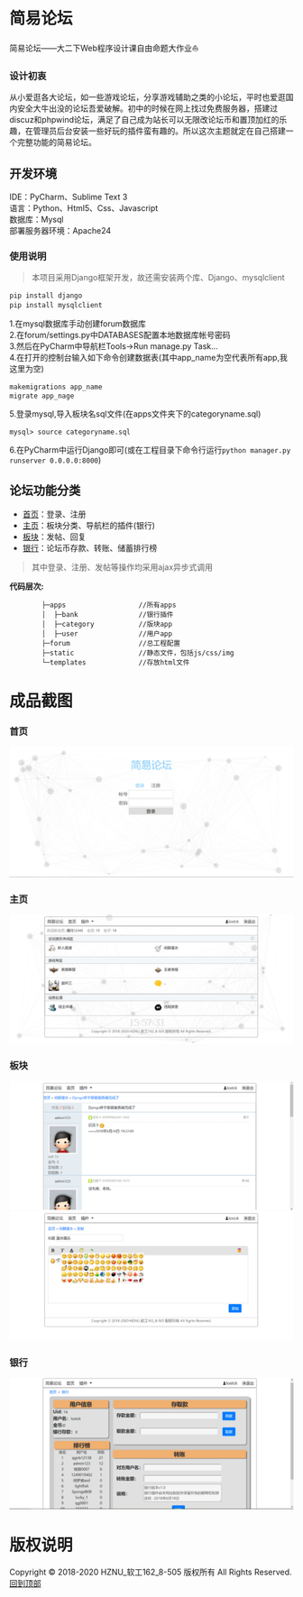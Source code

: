 # 简易论坛
简易论坛——大二下Web程序设计课自由命题大作业:boat:
### 设计初衷
从小爱逛各大论坛，如一些游戏论坛，分享游戏辅助之类的小论坛，平时也爱逛国内安全大牛出没的论坛吾爱破解。初中的时候在网上找过免费服务器，搭建过discuz和phpwind论坛，满足了自己成为站长可以无限改论坛币和置顶加红的乐趣，在管理员后台安装一些好玩的插件蛮有趣的。所以这次主题就定在自己搭建一个完整功能的简易论坛。

## 开发环境
IDE：PyCharm、Sublime Text 3  
语言：Python、Html5、Css、Javascript   
数据库：Mysql  
部署服务器环境：Apache24  
### 使用说明
> 本项目采用Django框架开发，故还需安装两个库、Django、mysqlclient
``` bash
pip install django
pip install mysqlclient
```
1.在mysql数据库手动创建forum数据库  
2.在forum/settings.py中DATABASES配置本地数据库帐号密码  
3.然后在PyCharm中导航栏Tools->Run manage.py Task...  
4.在打开的控制台输入如下命令创建数据表(其中app_name为空代表所有app,我这里为空)  
```
makemigrations app_name
migrate app_nage
```
5.登录mysql,导入板块名sql文件(在apps文件夹下的categoryname.sql)  
```
mysql> source categoryname.sql
```
6.在PyCharm中运行Django即可(或在工程目录下命令行运行`python manager.py runserver 0.0.0.0:8000`)  

## 论坛功能分类
  - [首页](#首页)：登录、注册  
  - [主页](#主页)：板块分类、导航栏的插件(银行)
  - [板块](#板块)：发帖、回复
  - [银行](#银行)：论坛币存款、转账、储蓄排行榜  
  
  > 其中登录、注册、发帖等操作均采用ajax异步式调用
  
**代码层次:**
```
        ├─apps                  //所有apps
        │  ├─bank               //银行插件   
        │  ├─category           //版块app  
        │  ├─user               //用户app  
        ├─forum                 //总工程配置   
        ├─static                //静态文件，包括js/css/img  
        └─templates             //存放html文件
```

# 成品截图
### 首页
![login](static/img/login-reg.png)
### 主页
![index](static/img/index.png)
### 板块
![article](static/img/article.png)
![post_article](static/img/post_article.png)
### 银行
![bank](static/img/bank.png)

# 版权说明
  Copyright :copyright: 2018-2020 HZNU_软工162_8-505 版权所有 All Rights Reserved.  
[回到顶部](#简易论坛)
